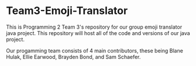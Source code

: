# Team3-Emoji-Translator

This is Programming 2 Team 3's repository for our group emoji translator java project. This repository will host all of the code and versions of our java project.

Our progamming team consists of 4 main contributors, these being Blane Hulak, Ellie Earwood, Brayden Bond, and Sam Schaefer.
